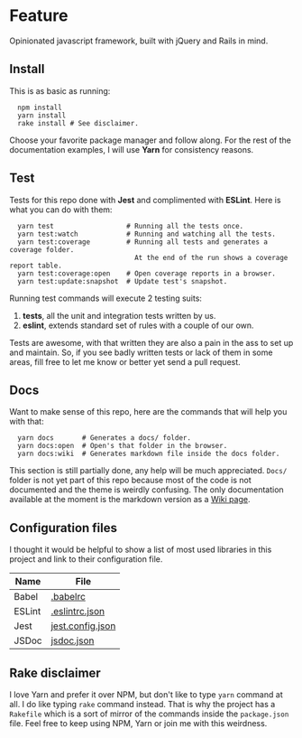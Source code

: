 # Feature
Opinionated javascript framework, built with jQuery and Rails in mind.

## Install
This is as basic as running:

```
  npm install
  yarn install
  rake install # See disclaimer.
```

Choose your favorite package manager and follow along. For the rest of the documentation examples, I will use **Yarn** for consistency reasons.

## Test
Tests for this repo done with **Jest** and complimented with **ESLint**. Here is what you can do with them:

```
  yarn test                  # Running all the tests once.
  yarn test:watch            # Running and watching all the tests.
  yarn test:coverage         # Running all tests and generates a coverage folder.
                               At the end of the run shows a coverage report table.
  yarn test:coverage:open    # Open coverage reports in a browser.
  yarn test:update:snapshot  # Update test's snapshot.
```

Running test commands will execute 2 testing suits:
1. **tests**, all the unit and integration tests written by us.
2. **eslint**, extends standard set of rules with a couple of our own.

Tests are awesome, with that written they are also a pain in the ass to set up and maintain. So, if you see badly written tests or lack of them in some areas, fill free to let me know or better yet send a pull request.

## Docs
Want to make sense of this repo, here are the commands that will help you with that:

```
  yarn docs       # Generates a docs/ folder.
  yarn docs:open  # Open's that folder in the browser.
  yarn docs:wiki  # Generates markdown file inside the docs folder.
```

This section is still partially done, any help will be much appreciated. `Docs/` folder is not yet part of this repo because most of the code is not documented and the theme is weirdly confusing. The only documentation available at the moment is the markdown version as a [Wiki page](../../wiki/Overview).

## Configuration files
I thought it would be helpful to show a list of most used libraries in this project and link to their configuration file.

| Name         | File                                 |
| ------------ | ------------------------------------ |
| Babel        | [.babelrc](.babelrc)                 |
| ESLint       | [.eslintrc.json](.eslintrc.json)     |
| Jest         | [jest.config.json](jest.config.json) |
| JSDoc        | [jsdoc.json](jsdoc.json)             |

## Rake disclaimer
I love Yarn and prefer it over NPM, but don't like to type `yarn` command at all. I do like typing `rake` command instead. That is why the project has a `Rakefile` which is a sort of mirror of the commands inside the `package.json` file. Feel free to keep using NPM, Yarn or join me with this weirdness.
